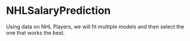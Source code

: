 # NHLSalaryPrediction
Using data on NHL Players, we will fit multiple models and then select the one that works the best. 
